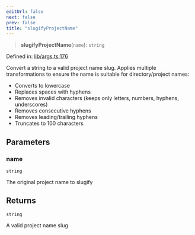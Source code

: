 ```yaml
---
editUrl: false
next: false
prev: false
title: "slugifyProjectName"
---
```


> **slugifyProjectName**(`name`): `string`

Defined in: [lib/args.ts:176](https://github.com/yashjawale/fabr/blob/2175f836f52904c60bea5117c14ee0416e76bd93/src/lib/args.ts#L176)

Convert a string to a valid project name slug.
Applies multiple transformations to ensure the name is suitable for directory/project names:
- Converts to lowercase
- Replaces spaces with hyphens
- Removes invalid characters (keeps only letters, numbers, hyphens, underscores)
- Removes consecutive hyphens
- Removes leading/trailing hyphens
- Truncates to 100 characters

## Parameters

### name

`string`

The original project name to slugify

## Returns

`string`

A valid project name slug
